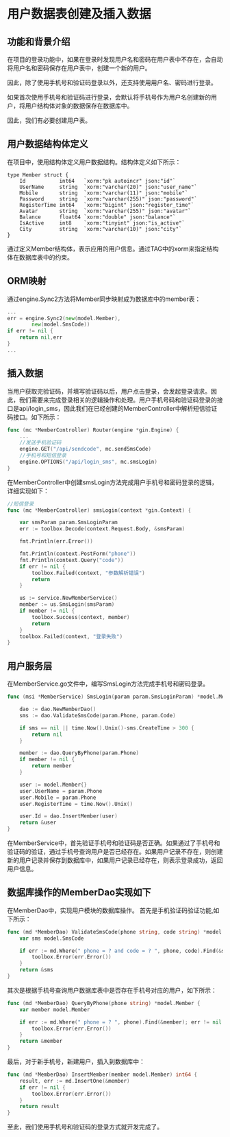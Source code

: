 # 用户数据表创建及插入数据

## 功能和背景介绍
在项目的登录功能中，如果在登录时发现用户名和密码在用户表中不存在，会自动将用户名和密码保存在用户表中，创建一个新的用户。

因此，除了使用手机号和验证码登录以外，还支持使用用户名、密码进行登录。

如果首次使用手机号和验证码进行登录，会默认将手机号作为用户名创建新的用户，将用户结构体对象的数据保存在数据库中。

因此，我们有必要创建用户表。

## 用户数据结构体定义
在项目中，使用结构体定义用户数据结构。结构体定义如下所示：
```
type Member struct {
	Id           int64   `xorm:"pk autoincr" json:"id"`
	UserName     string  `xorm:"varchar(20)" json:"user_name"`
	Mobile       string  `xorm:"varchar(11)" json:"mobile"`
	Password     string  `xorm:"varchar(255)" json:"password"`
	RegisterTime int64   `xorm:"bigint" json:"register_time"`
	Avatar       string  `xorm:"varchar(255)" json:"avatar"`
	Balance      float64 `xorm:"double" json:"balance"`
	IsActive     int8    `xorm:"tinyint" json:"is_active"`
	City         string  `xorm:"varchar(10)" json:"city"`
}
```

通过定义Member结构体，表示应用的用户信息。通过TAG中的xorm来指定结构体在数据库表中的约束。

## ORM映射
通过engine.Sync2方法将Member同步映射成为数据库中的member表：

```go
...
err = engine.Sync2(new(model.Member),
		new(model.SmsCode))
if err != nil {
    return nil,err
}
...
```

## 插入数据
当用户获取完验证码，并填写验证码以后，用户点击登录，会发起登录请求。因此，我们需要来完成登录相关的逻辑操作和处理。用户手机号码和验证码登录的接口是api/login_sms，因此我们在已经创建的MemberController中解析短信验证码接口。如下所示：
```go
func (mc *MemberController) Router(engine *gin.Engine) {
    ...
    //发送手机验证码
	engine.GET("/api/sendcode", mc.sendSmsCode)
	//手机号和短信登录
	engine.OPTIONS("/api/login_sms", mc.smsLogin)
}
```

在MemberController中创建smsLogin方法完成用户手机号和密码登录的逻辑，详细实现如下：
```go
//短信登录
func (mc *MemberController) smsLogin(context *gin.Context) {

	var smsParam param.SmsLoginParam
	err := toolbox.Decode(context.Request.Body, &smsParam)

	fmt.Println(err.Error())

	fmt.Println(context.PostForm("phone"))
	fmt.Println(context.Query("code"))
	if err != nil {
		toolbox.Failed(context, "参数解析错误")
		return
	}

	us := service.NewMemberService()
	member := us.SmsLogin(smsParam)
	if member != nil {
		toolbox.Success(context, member)
		return
	}
	toolbox.Failed(context, "登录失败")
}
```

## 用户服务层
在MemberService.go文件中，编写SmsLogin方法完成手机号和密码登录。
```go
func (msi *MemberService) SmsLogin(param param.SmsLoginParam) *model.Member {

	dao := dao.NewMemberDao()
	sms := dao.ValidateSmsCode(param.Phone, param.Code)

	if sms == nil || time.Now().Unix()-sms.CreateTime > 300 {
		return nil
	}

	member := dao.QueryByPhone(param.Phone)
	if member != nil {
		return member
	}

	user := model.Member{}
	user.UserName = param.Phone
	user.Mobile = param.Phone
	user.RegisterTime = time.Now().Unix()

	user.Id = dao.InsertMember(user)
	return &user
}
```

在MemberService中，首先验证手机号和验证码是否正确。如果通过了手机号和验证码的验证，通过手机号查询用户是否已经存在。如果用户记录不存在，则创建新的用户记录并保存到数据库中，如果用户记录已经存在，则表示登录成功，返回用户信息。

## 数据库操作的MemberDao实现如下
在MemberDao中，实现用户模块的数据库操作。
首先是手机验证码验证功能,如下所示：
```go
func (md *MemberDao) ValidateSmsCode(phone string, code string) *model.SmsCode {
	var sms model.SmsCode

	if err := md.Where(" phone = ? and code = ? ", phone, code).Find(&sms); err != nil {
		toolbox.Error(err.Error())
	}
	return &sms
}
```

其次是根据手机号查询用户数据库表中是否存在手机号对应的用户，如下所示：
```go
func (md *MemberDao) QueryByPhone(phone string) *model.Member {
	var member model.Member

	if err := md.Where(" phone = ? ", phone).Find(&member); err != nil {
		toolbox.Error(err.Error())
	}
	return &member
}
```

最后，对于新手机号，新建用户，插入到数据库中：
```go
func (md *MemberDao) InsertMember(member model.Member) int64 {
	result, err := md.InsertOne(&member)
	if err != nil {
		toolbox.Error(err.Error())
	}
	return result
}
```

至此，我们使用手机号和验证码的登录方式就开发完成了。















